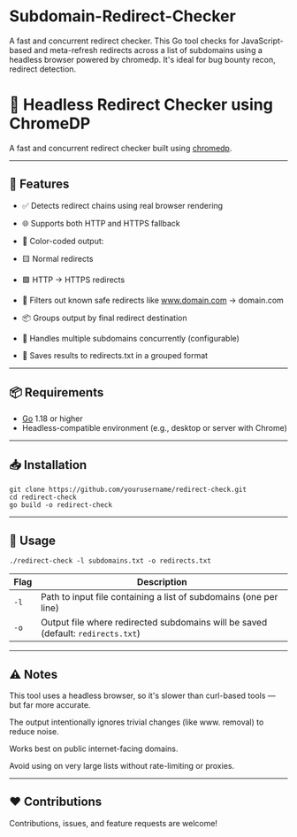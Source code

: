 # Subdomain-Redirect-Checker
A fast and concurrent redirect checker. This Go tool checks for JavaScript-based and meta-refresh redirects across a list of subdomains using a headless browser powered by chromedp. It's ideal for bug bounty recon, redirect detection. 

# 🚦 Headless Redirect Checker using ChromeDP

A fast and concurrent redirect checker built using [chromedp](https://github.com/chromedp/chromedp).

---

##  🚀 Features
- ✅ Detects redirect chains using real browser rendering

- 🌐 Supports both HTTP and HTTPS fallback

- 🎨 Color-coded output:

- 🟨 Normal redirects

- 🟩 HTTP → HTTPS redirects

- 🧠 Filters out known safe redirects like www.domain.com → domain.com

- 📦 Groups output by final redirect destination

- 🧵 Handles multiple subdomains concurrently (configurable)

- 💾 Saves results to redirects.txt in a grouped format


---

## 📦 Requirements

- [Go](https://golang.org/doc/install) 1.18 or higher
- Headless-compatible environment (e.g., desktop or server with Chrome)

---

## 📥 Installation

    git clone https://github.com/yourusername/redirect-check.git
    cd redirect-check
    go build -o redirect-check


---

## 🚀 Usage

    ./redirect-check -l subdomains.txt -o redirects.txt
    
    


| Flag | Description                                                                      |
| ---- | -------------------------------------------------------------------------------- |
| `-l` | Path to input file containing a list of subdomains (one per line)                |
| `-o` | Output file where redirected subdomains will be saved (default: `redirects.txt`) |


---

## ⚠️ Notes

This tool uses a headless browser, so it's slower than curl-based tools — but far more accurate.

The output intentionally ignores trivial changes (like www. removal) to reduce noise.

Works best on public internet-facing domains.

Avoid using on very large lists without rate-limiting or proxies.



---

## ❤️ Contributions
Contributions, issues, and feature requests are welcome!
